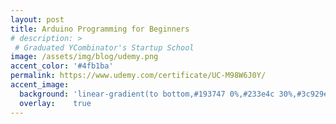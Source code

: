 ```yaml
---
layout: post
title: Arduino Programming for Beginners
# description: >
 # Graduated YCombinator's Startup School
image: /assets/img/blog/udemy.png
accent_color: '#4fb1ba'
permalink: https://www.udemy.com/certificate/UC-M98W6J0Y/
accent_image:
  background: 'linear-gradient(to bottom,#193747 0%,#233e4c 30%,#3c929e 50%,#d5d5d4 70%,#cdccc8 100%)'
  overlay:    true
---
```

